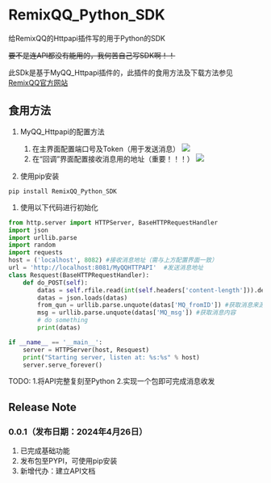 # RemixQQ_Python_SDK

给RemixQQ的Httpapi插件写的用于Python的SDK

~~要不是连API都没有能用的，我何苦自己写SDK啊！！~~

此SDk是基于MyQQ_Httpapi插件的，此插件的食用方法及下载方法参见[RemixQQ官方网站](https://www.myqqx.cc/)

## 食用方法

1. MyQQ_Httpapi的配置方法
   1. 在主界面配置端口号及Token（用于发送消息）
   ![](https://image-bed.ityun.tech/1.png)
   2. 在“回调”界面配置接收消息用的地址（重要！！！）
   ![](https://image-bed.ityun.tech/2.png)

2. 使用pip安装
```shell
pip install RemixQQ_Python_SDK
```

1. 使用以下代码进行初始化
```python
from http.server import HTTPServer, BaseHTTPRequestHandler
import json
import urllib.parse
import random
import requests
host = ('localhost', 8082) #接收消息地址（需与上方配置界面一致）
url = 'http://localhost:8081/MyQQHTTPAPI'  #发送消息地址
class Resquest(BaseHTTPRequestHandler):
    def do_POST(self):
        datas = self.rfile.read(int(self.headers['content-length'])).decode()
        datas = json.loads(datas)
        from_qun = urllib.parse.unquote(datas['MQ_fromID']) #获取消息来源群号
        msg = urllib.parse.unquote(datas['MQ_msg']) #获取消息内容
        # do something
        print(datas)

if __name__ == '__main__':
    server = HTTPServer(host, Resquest)
    print("Starting server, listen at: %s:%s" % host)
    server.serve_forever()
```
TODO:
1.将API完整复刻至Python
2.实现一个包即可完成消息收发

## Release Note
### 0.0.1（发布日期：2024年4月26日）
1. 已完成基础功能
2. 发布包至PYPI，可使用pip安装
3. 新增代办：建立API文档

